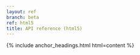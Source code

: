 ```yaml
---
layout: ref
branch: beta
ref: html5
title: API reference (html5)
---
```

{% include anchor_headings.html html=content %}